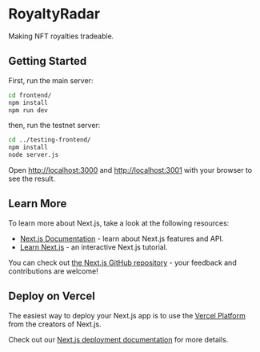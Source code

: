 # RoyaltyRadar
Making NFT royalties tradeable.

## Getting Started

First, run the main server:

```bash
cd frontend/
npm install
npm run dev
```

then, run the testnet server:

```bash
cd ../testing-frontend/
npm install
node server.js
```

Open [http://localhost:3000](http://localhost:3000) and [http://localhost:3001](http://localhost:3001)  with your browser to see the result.


## Learn More

To learn more about Next.js, take a look at the following resources:

- [Next.js Documentation](https://nextjs.org/docs) - learn about Next.js features and API.
- [Learn Next.js](https://nextjs.org/learn) - an interactive Next.js tutorial.

You can check out [the Next.js GitHub repository](https://github.com/vercel/next.js/) - your feedback and contributions are welcome!

## Deploy on Vercel

The easiest way to deploy your Next.js app is to use the [Vercel Platform](https://vercel.com/new?utm_medium=default-template&filter=next.js&utm_source=create-next-app&utm_campaign=create-next-app-readme) from the creators of Next.js.

Check out our [Next.js deployment documentation](https://nextjs.org/docs/deployment) for more details.

